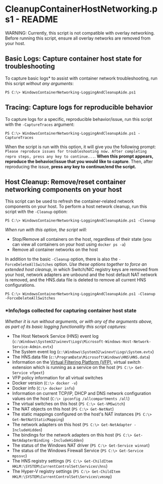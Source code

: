 # CleanupContainerHostNetworking.ps1 - README

WARNING: Currently, this script is not compatible with overlay networking. Before running this script, ensure all overlay networks are removed from your host.

## Basic Logs: Capture container host state for troubleshooting
To capture basic logs\* to assist with container network troubleshooting, run this script *without any arguments*: 
```
PS C:\> WindowsContainerNetworking-LoggingAndCleanupAide.ps1
```

## Tracing: Capture logs for reproducible behavior
To capture logs for a specific, reproducible behavior/issue, run this script with the `-CaptureTraces` argument:
```
PS C:\> WindowsContainerNetworking-LoggingAndCleanupAide.ps1 -CaptureTraces
```
When the script is run with this option, it will give you the following prompt: `Please reproduce issues for troubleshooting now. After completing repro steps, press any key to continue...`. **When this prompt appears, reproduce the behavior/issue that you would like to capture**. Then, after reproducing the issue, **press any key to continue/end the script.**

## Host Cleanup: Remove/reset container networking components on your host
This script can be used to refresh the container-related network components on your host. To perform a host network cleanup, run this script with the `-Cleanup` option:
```
PS C:\> WindowsContainerNetworking-LoggingAndCleanupAide.ps1 -Cleanup
```
*When run with this option, the script will:*
- Stop/Remove all containers on the host, regardless of their state (you can view all containers on your host using `docker ps -a`)
- Remove all container networks on the host

In addition to the basic `-Cleanup` option, there is also the `-ForceDeleteAllSwitches` option. *Use these options together to force an extended host cleanup*, in which Switch/NIC registry keys are removed from your host, network adapters are unbound and the host default NAT network is removed, and the HNS.data file is deleted to remove all current HNS configurations.
```
PS C:\> WindowsContainerNetworking-LoggingAndCleanupAide.ps1 -Cleanup -ForceDeleteAllSwitches
```

### \*Info/logs collected for capturing container host state
*Whether it is run without arguments, or with any of the arguments above, as part of its basic logging functionality this script captures:*
- The Host Network Service (HNS) event log (`c:\Windows\System32\winevt\Logs\Microsoft-Windows-Host-Network-Service-Admin.evtx`)
- The System event log (`c:\Windows\System32\winevt\Logs\System.evtx`)
- The HNS.data file (`c:\ProgramData\Microsoft\Windows\HNS\HNS.data`)
- Information on the [Virtual Filtering Platform (VFP)](https://www.microsoft.com/en-us/research/project/azure-virtual-filtering-platform/), virtual switch extension which is running as a service on the host (`PS C:\> Get-Service vfpext`)
- VFP policy information for all virtual switches 
- Docker version (`C:\> docker -v`)
- Docker info (`C:\> docker info`)
- Information on current TCP/IP, DHCP and DNS network configuration values on the host (`C:\> ipconfig /allcompartments /all`)
- The virtual switches on this host (`PS C:\> Get-VMSwitch`)
- The NAT objects on this host (`PS C:\> Get-NetNat`)
- The static mappings configured on the host's NAT instances (`PS C:\> Get-NetNatStaticMapping`)
- The network adapters on this host (`PS C:\> Get-NetAdapter -IncludeHidden`)
- The bindings for the network adapters on this host (`PS C:\> Get-NetAdapterBinding -IncludeHidden`)
- The status of the Windows NAT driver (`PS C:\> Get-Service winnat`)
- The status of the Windows Firewall Service (`PS C:\> Get-Service mpssvc`)
- The HNS registry settings (`PS C:\> Get-ChildItem HKLM:\SYSTEM\CurrentControlSet\Services\hns`)
- The Hyper-V registry settings (`PS C:\> Get-ChildItem HKLM:\SYSTEM\CurrentControlSet\Services\vmsmp`)



